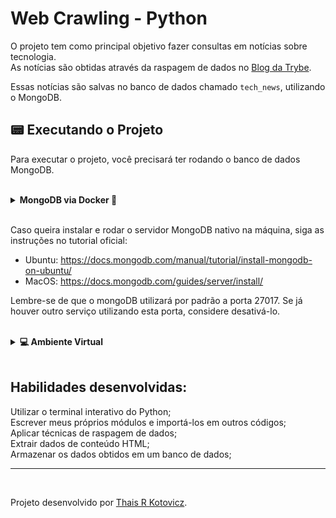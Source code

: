 # Web Crawling - Python

O projeto tem como principal objetivo fazer consultas em notícias sobre tecnologia.</br>
As notícias são obtidas através da raspagem de dados no [Blog da Trybe](https://blog.betrybe.com/).

Essas notícias são salvas no banco de dados chamado `tech_news`, utilizando o MongoDB.


## 📟 Executando o Projeto


Para executar o projeto, você precisará ter rodando o banco de dados MongoDB.


</br>

<details>
    <summary><strong>MongoDB via Docker 🐳</strong></summary><br />

No terminal, rode o comando:
```
docker-compose up -d mongodb
```
Para mais detalhes acerca do mongo com o docker, olhe o arquivo `docker-compose.yml`.</br>

</details>

</br>

Caso queira instalar e rodar o servidor MongoDB nativo na máquina, siga as instruções no tutorial oficial:
- Ubuntu: https://docs.mongodb.com/manual/tutorial/install-mongodb-on-ubuntu/
- MacOS: https://docs.mongodb.com/guides/server/install/


Lembre-se de que o mongoDB utilizará por padrão a porta 27017. Se já houver outro serviço utilizando esta porta, considere desativá-lo.


</br>

<details>
    <summary><strong>💻 Ambiente Virtual</strong></summary><br />

O Python oferece um recurso chamado de ambiente virtual, onde permite sua máquina rodar sem conflitos, diferentes tipos de projetos com diferentes versões de bibliotecas.</br>

Criar o ambiente virtual
```
$ python3 -m venv .venv
```

Ativar o ambiente virtual
```
$ source .venv/bin/activate
```

Instalar as dependências no ambiente virtual
```
$ python3 -m pip install -r dev-requirements.txt
```
Com o seu ambiente virtual ativo, as dependências serão instaladas neste ambiente.
Quando precisar desativar o ambiente virtual, execute o comando "deactivate".

O arquivo `dev-requirements.txt` contém todas as dependências que serão utilizadas no projeto.

</details>


</br>

## Habilidades desenvolvidas:

Utilizar o terminal interativo do Python;</br>
Escrever meus próprios módulos e importá-los em outros códigos;</br>
Aplicar técnicas de raspagem de dados;</br>
Extrair dados de conteúdo HTML;</br>
Armazenar os dados obtidos em um banco de dados;</br>


---


</br>

Projeto desenvolvido por [Thais R Kotovicz](https://www.linkedin.com/in/thaiskotovicz/).
</br>
